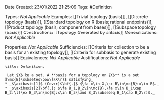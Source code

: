 <div class="topSpace"></div>

Date Created: 23/01/2022 21:25:09
Tags: #Definition

Types: _Not Applicable_
Examples: [[Trivial topology (basis)]], [[Discrete topology (basis)]], [[Standard topology on R (basis; rational endpoints)]], [[Product topology (basis; component from bases)]], [[Subspace topology (basis)]]
Constructions: [[Topology Generated by a Basis]]
Generalizations: _Not Applicable_

Properties: _Not Applicable_
Sufficiencies: [[Criteria for collection to be a basis for an existing topology]], [[Criteria for subbasis to generate existing basis]]
Equivalences: _Not Applicable_
Justifications: _Not Applicable_

``` ad-Definition
title: Definition.

_Let $X$ be a set. A **basis for a topology on $X$** is a set $\mc{B}\subseteq\pow\l(X\r)$ satisfying_
* _$\axibasis[1]$ (Cover)$\bf{.}$ $\fa x\in X,\ex B\in\mc{B}:x\in B$._
* _$\axibasis[2]\bf{.}$ $\fa B_1,B_2\in\mc{B},\fa x\in B_1\cap B_2:\l(\ex B_3\in\mc{B}:x\in B_3\land B_3\subseteq B_1\cap B_2\r)$._

```
